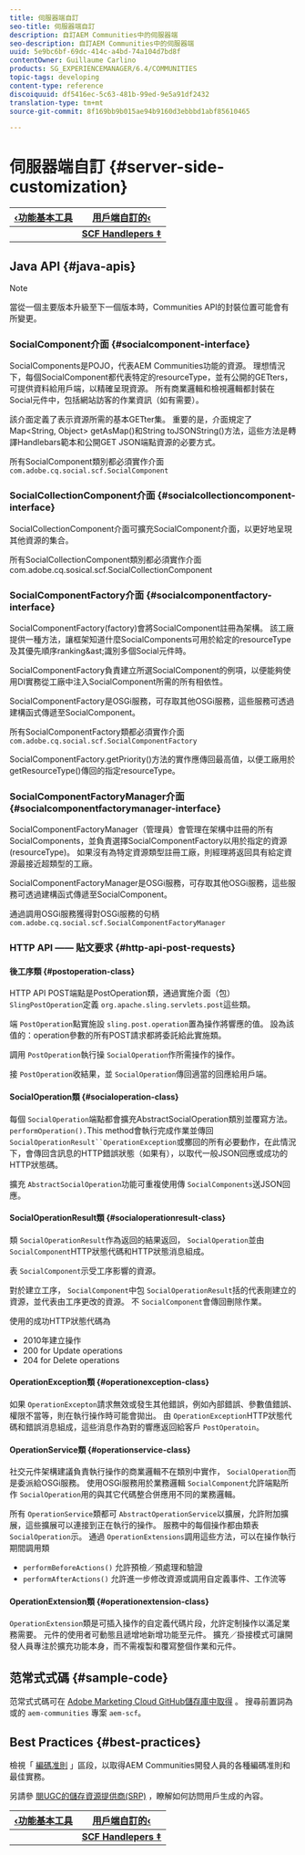 ```yaml
---
title: 伺服器端自訂
seo-title: 伺服器端自訂
description: 自訂AEM Communities中的伺服器端
seo-description: 自訂AEM Communities中的伺服器端
uuid: 5e9bc6bf-69dc-414c-a4bd-74a104d7bd8f
contentOwner: Guillaume Carlino
products: SG_EXPERIENCEMANAGER/6.4/COMMUNITIES
topic-tags: developing
content-type: reference
discoiquuid: df5416ec-5c63-481b-99ed-9e5a91df2432
translation-type: tm+mt
source-git-commit: 8f169bb9b015ae94b9160d3ebbbd1abf85610465

---
```



# 伺服器端自訂 {#server-side-customization}

| **[‹功能基本工具](essentials.md)** | **[用戶端自訂的‹](client-customize.md)** |
|---|---|
|  | **[SCF Handlepers ‡](handlebars-helpers.md)** |

## Java API {#java-apis}

>[!NOTE]
>
>當從一個主要版本升級至下一個版本時，Communities API的封裝位置可能會有所變更。

### SocialComponent介面 {#socialcomponent-interface}

SocialComponents是POJO，代表AEM Communities功能的資源。 理想情況下，每個SocialComponent都代表特定的resourceType，並有公開的GETters，可提供資料給用戶端，以精確呈現資源。 所有商業邏輯和檢視邏輯都封裝在Social元件中，包括網站訪客的作業資訊（如有需要）。

該介面定義了表示資源所需的基本GETter集。 重要的是，介面規定了Map&lt;String, Object> getAsMap()和String toJSONString()方法，這些方法是轉譯Handlebars範本和公開GET JSON端點資源的必要方式。

所有SocialComponent類別都必須實作介面 `com.adobe.cq.social.scf.SocialComponent`

### SocialCollectionComponent介面 {#socialcollectioncomponent-interface}

SocialCollectionComponent介面可擴充SocialComponent介面，以更好地呈現其他資源的集合。

所有SocialCollectionComponent類別都必須實作介面com.adobe.cq.sosical.scf.SocialCollectionComponent

### SocialComponentFactory介面 {#socialcomponentfactory-interface}

SocialComponentFactory(factory)會將SocialComponent註冊為架構。 該工廠提供一種方法，讓框架知道什麼SocialComponents可用於給定的resourceType及其優先順序ranking&amp;ast;識別多個Social元件時。

SocialComponentFactory負責建立所選SocialComponent的例項，以便能夠使用DI實務從工廠中注入SocialComponent所需的所有相依性。

SocialComponentFactory是OSGi服務，可存取其他OSGi服務，這些服務可透過建構函式傳遞至SocialComponent。

所有SocialComponentFactory類都必須實作介面 `com.adobe.cq.social.scf.SocialComponentFactory`

SocialComponentFactory.getPriority()方法的實作應傳回最高值，以便工廠用於getResourceType()傳回的指定resourceType。

### SocialComponentFactoryManager介面 {#socialcomponentfactorymanager-interface}

SocialComponentFactoryManager（管理員）會管理在架構中註冊的所有SocialComponents，並負責選擇SocialComponentFactory以用於指定的資源(resourceType)。 如果沒有為特定資源類型註冊工廠，則經理將返回具有給定資源最接近超類型的工廠。

SocialComponentFactoryManager是OSGi服務，可存取其他OSGi服務，這些服務可透過建構函式傳遞至SocialComponent。

通過調用OSGi服務獲得對OSGi服務的句柄 `com.adobe.cq.social.scf.SocialComponentFactoryManager`

### HTTP API —— 貼文要求 {#http-api-post-requests}

#### 後工序類 {#postoperation-class}

HTTP API POST端點是PostOperation類，通過實施介面（包） `SlingPostOperation`定義 `org.apache.sling.servlets.post`這些類。

端 `PostOperation`點實施設 `sling.post.operation`置為操作將響應的值。 設為該值的：operation參數的所有POST請求都將委託給此實施類。

調用 `PostOperation`執行操 `SocialOperation`作所需操作的操作。

接 `PostOperation`收結果，並 `SocialOperation`傳回適當的回應給用戶端。

#### SocialOperation類 {#socialoperation-class}

每個 `SocialOperation`端點都會擴充AbstractSocialOperation類別並覆寫方法。 `performOperation().`This method會執行完成作業並傳回 `SocialOperationResult``OperationException`或擲回的所有必要動作，在此情況下，會傳回含訊息的HTTP錯誤狀態（如果有），以取代一般JSON回應或成功的HTTP狀態碼。

擴充 `AbstractSocialOperation`功能可重複使用傳 `SocialComponents`送JSON回應。

#### SocialOperationResult類 {#socialoperationresult-class}

類 `SocialOperationResult`作為返回的結果返回， `SocialOperation`並由 `SocialComponent`HTTP狀態代碼和HTTP狀態消息組成。

表 `SocialComponent`示受工序影響的資源。

對於建立工序， `SocialComponent`中包 `SocialOperationResult`括的代表剛建立的資源，並代表由工序更改的資源。 不 `SocialComponent`會傳回刪除作業。

使用的成功HTTP狀態代碼為

* 2010年建立操作
* 200 for Update operations
* 204 for Delete operations

#### OperationException類 {#operationexception-class}

如果 `OperationExcepton`請求無效或發生其他錯誤，例如內部錯誤、參數值錯誤、權限不當等，則在執行操作時可能會拋出。 由 `OperationException`HTTP狀態代碼和錯誤消息組成，這些消息作為對的響應返回給客戶 `PostOperatoin`。

#### OperationService類 {#operationservice-class}

社交元件架構建議負責執行操作的商業邏輯不在類別中實作， `SocialOperation`而是委派給OSGi服務。 使用OSGi服務用於業務邏輯 `SocialComponent`允許端點所作 `SocialOperation`用的與其它代碼整合併應用不同的業務邏輯。

所有 `OperationService`類都可 `AbstractOperationService`以擴展，允許附加擴展，這些擴展可以連接到正在執行的操作。 服務中的每個操作都由類表 `SocialOperation`示。 通過 `OperationExtensions`調用這些方法，可以在操作執行期間調用類

* `performBeforeActions()`
允許預檢／預處理和驗證
* `performAfterActions()`
允許進一步修改資源或調用自定義事件、工作流等

#### OperationExtension類 {#operationextension-class}

`OperationExtension`類是可插入操作的自定義代碼片段，允許定制操作以滿足業務需要。 元件的使用者可動態且遞增地新增功能至元件。 擴充／掛接模式可讓開發人員專注於擴充功能本身，而不需複製和覆寫整個作業和元件。

## 范常式式碼 {#sample-code}

范常式式碼可在 [Adobe Marketing Cloud GitHub儲存庫中取得](https://github.com/Adobe-Marketing-Cloud) 。 搜尋前置詞為或的 `aem-communities` 專案 `aem-scf`。

## Best Practices {#best-practices}

檢視「 [編碼准則](code-guide.md) 」區段，以取得AEM Communities開發人員的各種編碼准則和最佳實務。

另請參 [閱UGC的儲存資源提供商(SRP)](srp.md) ，瞭解如何訪問用戶生成的內容。

| **[‹功能基本工具](essentials.md)** | **[用戶端自訂的‹](client-customize.md)** |
|---|---|
|  | **[SCF Handlepers ‡](handlebars-helpers.md)** |

